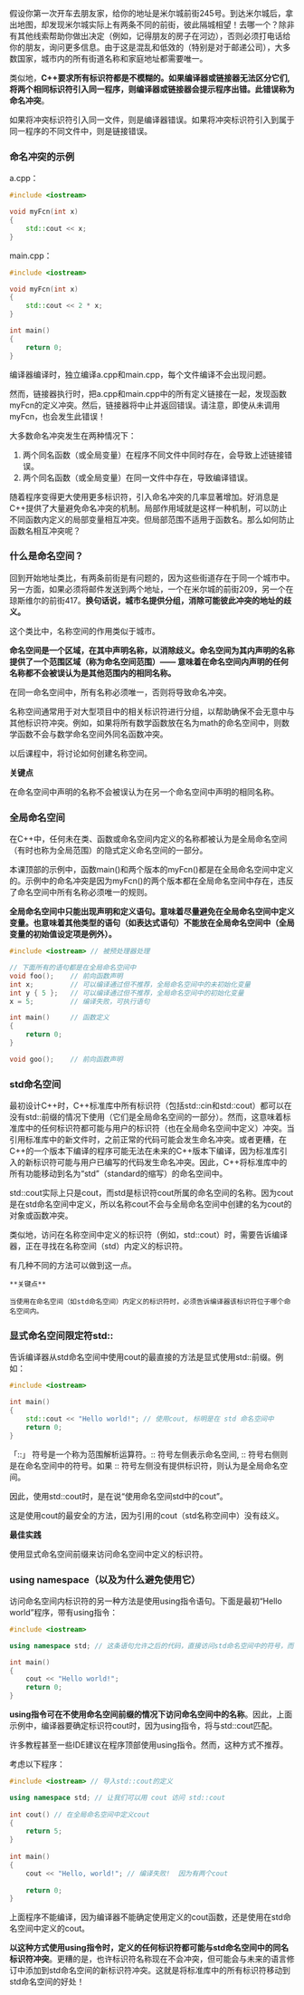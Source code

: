 假设你第一次开车去朋友家，给你的地址是米尔城前街245号。到达米尔城后，拿出地图，却发现米尔城实际上有两条不同的前街，彼此隔城相望！去哪一个？除非有其他线索帮助你做出决定（例如，记得朋友的房子在河边），否则必须打电话给你的朋友，询问更多信息。由于这是混乱和低效的（特别是对于邮递公司），大多数国家，城市内的所有街道名称和家庭地址都需要唯一。

类似地，**C++要求所有标识符都是不模糊的。如果编译器或链接器无法区分它们,将两个相同标识符引入同一程序，则编译器或链接器会提示程序出错。此错误称为命名冲突**。

如果将冲突标识符引入同一文件，则是编译器错误。如果将冲突标识符引入到属于同一程序的不同文件中，则是链接错误。

### 命名冲突的示例
a.cpp：
```C++
#include <iostream>

void myFcn(int x)
{
    std::cout << x;
}
```
main.cpp：
```C++
#include <iostream>

void myFcn(int x)
{
    std::cout << 2 * x;
}

int main()
{
    return 0;
}
```

编译器编译时，独立编译a.cpp和main.cpp，每个文件编译不会出现问题。

然而，链接器执行时，把a.cpp和main.cpp中的所有定义链接在一起，发现函数myFcn的定义冲突。然后，链接器将中止并返回错误。请注意，即使从未调用myFcn，也会发生此错误！

大多数命名冲突发生在两种情况下：

1. 两个同名函数（或全局变量）在程序不同文件中同时存在，会导致上述链接错误。
2. 两个同名函数（或全局变量）在同一文件中存在，导致编译错误。

随着程序变得更大使用更多标识符，引入命名冲突的几率显著增加。好消息是C++提供了大量避免命名冲突的机制。局部作用域就是这样一种机制，可以防止不同函数内定义的局部变量相互冲突。但局部范围不适用于函数名。那么如何防止函数名相互冲突呢？


### 什么是命名空间？
回到开始地址类比，有两条前街是有问题的，因为这些街道存在于同一个城市中。另一方面，如果必须将邮件发送到两个地址，一个在米尔城的前街209，另一个在琼斯维尔的前街417。**换句话说，城市名提供分组，消除可能彼此冲突的地址的歧义。**

这个类比中，名称空间的作用类似于城市。

**命名空间是一个区域，在其中声明名称，以消除歧义。命名空间为其内声明的名称提供了一个范围区域（称为命名空间范围）—— 意味着在命名空间内声明的任何名称都不会被误认为是其他范围内的相同名称。**

在同一命名空间中，所有名称必须唯一，否则将导致命名冲突。

名称空间通常用于对大型项目中的相关标识符进行分组，以帮助确保不会无意中与其他标识符冲突。例如，如果将所有数学函数放在名为math的命名空间中，则数学函数不会与数学命名空间外同名函数冲突。

以后课程中，将讨论如何创建名称空间。

**关键点**

在命名空间中声明的名称不会被误认为在另一个命名空间中声明的相同名称。

### 全局命名空间

在C++中，任何未在类、函数或命名空间内定义的名称都被认为是全局命名空间（有时也称为全局范围）的隐式定义命名空间的一部分。

本课顶部的示例中，函数main()和两个版本的myFcn()都是在全局命名空间中定义的。示例中的命名冲突是因为myFcn()的两个版本都在全局命名空间中存在，违反了命名空间中所有名称必须唯一的规则。

**全局命名空间中只能出现声明和定义语句。意味着尽量避免在全局命名空间中定义变量。也意味着其他类型的语句（如表达式语句）不能放在全局命名空间中（全局变量的初始值设定项是例外）。**

```C++
#include <iostream> // 被预处理器处理

// 下面所有的语句都是在全局命名空间中
void foo();    // 前向函数声明
int x;         // 可以编译通过但不推荐，全局命名空间中的未初始化变量
int y { 5 };   // 可以编译通过但不推荐，全局命名空间中的初始化变量
x = 5;         // 编译失败，可执行语句

int main()     // 函数定义
{
    return 0;
}

void goo();    // 前向函数声明
```

### std命名空间
最初设计C++时，C++标准库中所有标识符（包括std::cin和std:∶cout）都可以在没有std::前缀的情况下使用（它们是全局命名空间的一部分）。然而，这意味着标准库中的任何标识符都可能与用户的标识符（也在全局命名空间中定义）冲突。当引用标准库中的新文件时，之前正常的代码可能会发生命名冲突。或者更糟，在C++的一个版本下编译的程序可能无法在未来的C++版本下编译，因为标准库引入的新标识符可能与用户已编写的代码发生命名冲突。因此，C++将标准库中的所有功能移动到名为“std”（standard的缩写）的命名空间中。

std::cout实际上只是cout，而std是标识符cout所属的命名空间的名称。因为cout是在std命名空间中定义，所以名称cout不会与全局命名空间中创建的名为cout的对象或函数冲突。

类似地，访问在名称空间中定义的标识符（例如，std::cout）时，需要告诉编译器，正在寻找在名称空间（std）内定义的标识符。

有几种不同的方法可以做到这一点。
```
**关键点**

当使用在命名空间（如std命名空间）内定义的标识符时，必须告诉编译器该标识符位于哪个命名空间内。
```

### 显式命名空间限定符std::
告诉编译器从std命名空间中使用cout的最直接的方法是显式使用std::前缀。例如：
```C++
#include <iostream>

int main()
{
    std::cout << "Hello world!"; // 使用cout, 标明是在 std 命名空间中
    return 0;
}
```

「::」 符号是一个称为范围解析运算符。:: 符号左侧表示命名空间, :: 符号右侧则是在命名空间中的符号。如果 :: 符号左侧没有提供标识符，则认为是全局命名空间。

因此，使用std::cout时，是在说“使用命名空间std中的cout”。

这是使用cout的最安全的方法，因为引用的cout（std名称空间中）没有歧义。

**最佳实践**

使用显式命名空间前缀来访问命名空间中定义的标识符。

### using namespace（以及为什么避免使用它）
访问命名空间内标识符的另一种方法是使用using指令语句。下面是最初“Hello world”程序，带有using指令：
```C++
#include <iostream>

using namespace std; // 这条语句允许之后的代码，直接访问std命名空间中的符号，而不用加限定符

int main()
{
    cout << "Hello world!";
    return 0;
}
```

**using指令可在不使用命名空间前缀的情况下访问命名空间中的名称**。因此，上面示例中，编译器要确定标识符cout时，因为using指令，将与std::cout匹配。

许多教程甚至一些IDE建议在程序顶部使用using指令。然而，这种方式不推荐。

考虑以下程序：
```C++
#include <iostream> // 导入std::cout的定义

using namespace std; // 让我们可以用 cout 访问 std::cout
 
int cout() // 在全局命名空间中定义cout
{
    return 5;
}
 
int main()
{
    cout << "Hello, world!"; // 编译失败!  因为有两个cout
 
    return 0;
}
```

上面程序不能编译，因为编译器不能确定使用定义的cout函数，还是使用在std命名空间中定义的cout。

**以这种方式使用using指令时，定义的任何标识符都可能与std命名空间中的同名标识符冲突**。更糟的是，也许标识符名称现在不会冲突，但可能会与未来的语言修订中添加到std命名空间的新标识符冲突。这就是将标准库中的所有标识符移动到std命名空间的好处！
